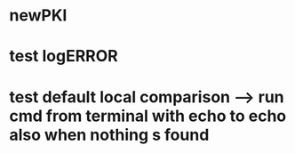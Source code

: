 # newPKI

# test logERROR
# test default local comparison --> run cmd from terminal with echo to echo also when nothing s found


